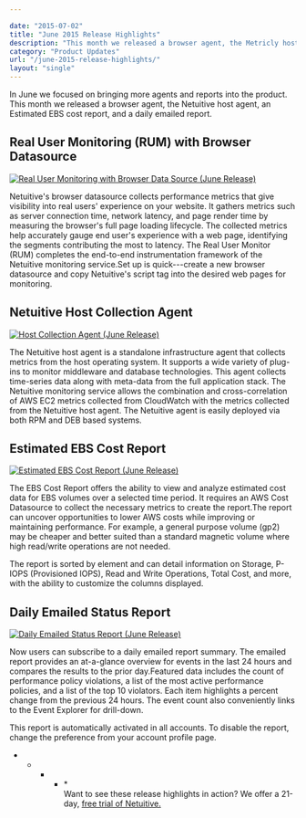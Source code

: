 ```yaml
---

date: "2015-07-02"
title: "June 2015 Release Highlights"
description: "This month we released a browser agent, the Metricly host agent, an Estimated EBS cost report, & a daily emailed report. Check out our June 2015 releases!"
category: "Product Updates"
url: "/june-2015-release-highlights/"
layout: "single"
---
```



In June we focused on bringing more agents and reports into the product. This month we released a browser agent, the Netuitive host agent, an Estimated EBS cost report, and a daily emailed report.

Real User Monitoring (RUM) with Browser Datasource
--------------------------------------------------

[![Real User Monitoring with Browser Data Source (June Release)](https://www.metricly.comhttps://s3-us-west-2.amazonaws.com/com-netuitive-app-usw2-public/wp-content/uploads/2016/03/Real-User-Monitoring-with-Browser-Data-Source-1024x435.jpg)](https://www.metricly.comhttps://s3-us-west-2.amazonaws.com/com-netuitive-app-usw2-public/wp-content/uploads/2016/03/Real-User-Monitoring-with-Browser-Data-Source-1024x435.jpg)

Netuitive's browser datasource collects performance metrics that give visibility into real users' experience on your website. It gathers metrics such as server connection time, network latency, and page render time by measuring the browser's full page loading lifecycle. The collected metrics help accurately gauge end user's experience with a web page, identifying the segments contributing the most to latency. The Real User Monitor (RUM) completes the end-to-end instrumentation framework of the Netuitive monitoring service.Set up is quick---create a new browser datasource and copy Netuitive's script tag into the desired web pages for monitoring.

Netuitive Host Collection Agent
-------------------------------

[![Host Collection Agent (June Release)](https://www.metricly.comhttps://s3-us-west-2.amazonaws.com/com-netuitive-app-usw2-public/wp-content/uploads/2016/03/Host-Collection-Agent-1024x670.jpg)](https://www.metricly.comhttps://s3-us-west-2.amazonaws.com/com-netuitive-app-usw2-public/wp-content/uploads/2016/03/Host-Collection-Agent-1024x670.jpg)

The Netuitive host agent is a standalone infrastructure agent that collects metrics from the host operating system. It supports a wide variety of plug-ins to monitor middleware and database technologies. This agent collects time-series data along with meta-data from the full application stack. The Netuitive monitoring service allows the combination and cross-correlation of AWS EC2 metrics collected from CloudWatch with the metrics collected from the Netuitive host agent. The Netuitive agent is easily deployed via both RPM and DEB based systems.

Estimated EBS Cost Report
-------------------------

[![Estimated EBS Cost Report (June Release)](https://www.metricly.comhttps://s3-us-west-2.amazonaws.com/com-netuitive-app-usw2-public/wp-content/uploads/2016/03/Estimated-EBS-Cost-Report-1024x538.jpg)](https://www.metricly.comhttps://s3-us-west-2.amazonaws.com/com-netuitive-app-usw2-public/wp-content/uploads/2016/03/Estimated-EBS-Cost-Report-1024x538.jpg)

The EBS Cost Report offers the ability to view and analyze estimated cost data for EBS volumes over a selected time period. It requires an AWS Cost Datasource to collect the necessary metrics to create the report.The report can uncover opportunities to lower AWS costs while improving or maintaining performance. For example, a general purpose volume (gp2) may be cheaper and better suited than a standard magnetic volume where high read/write operations are not needed.

The report is sorted by element and can detail information on Storage, P-IOPS (Provisioned IOPS), Read and Write Operations, Total Cost, and more, with the ability to customize the columns displayed.

Daily Emailed Status Report
---------------------------

[![Daily Emailed Status Report (June Release)](https://www.metricly.comhttps://s3-us-west-2.amazonaws.com/com-netuitive-app-usw2-public/wp-content/uploads/2016/03/Daily-Emailed-Status-Report.jpg)](https://www.metricly.comhttps://s3-us-west-2.amazonaws.com/com-netuitive-app-usw2-public/wp-content/uploads/2016/03/Daily-Emailed-Status-Report.jpg)

Now users can subscribe to a daily emailed report summary. The emailed report provides an at-a-glance overview for events in the last 24 hours and compares the results to the prior day.Featured data includes the count of performance policy violations, a list of the most active performance policies, and a list of the top 10 violators. Each item highlights a percent change from the previous 24 hours. The event count also conveniently links to the Event Explorer for drill-down.

This report is automatically activated in all accounts. To disable the report, change the preference from your account profile page.

* * * * *\
Want to see these release highlights in action? We offer a 21-day, [free trial of Netuitive.](https://www.metricly.com/signup)
